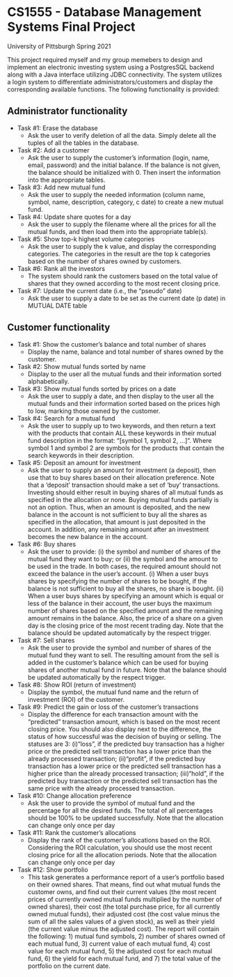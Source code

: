 # CS1555 - Database Management Systems Final Project
University of Pittsburgh Spring 2021

This project required myself and my group memebers to design and implement an electronic investing system using a PostgresSQL backend along with a Java interface utilizing JDBC connectivity. The system utilizes a login system to differentiate administrators/customers and display the corresponding available functions. The following functionality is provided:


## Administrator functionality
* Task #1: Erase the database
  * Ask the user to verify deletion of all the data. Simply delete all the tuples of all the tables in the database.
* Task #2: Add a customer
  * Ask the user to supply the customer’s information (login, name, email, password) and the initial balance. If the balance is not given, the balance should be initialized with 0.    Then insert the information into the appropriate tables.
* Task #3: Add new mutual fund
  * Ask the user to supply the needed information (column name, symbol, name, description, category, c date) to create a new mutual fund.
* Task #4: Update share quotes for a day
  * Ask the user to supply the filename where all the prices for all the mutual funds, and then load them into the appropriate table(s).
* Task #5: Show top-k highest volume categories
  * Ask the user to supply the k value, and display the corresponding categories. The categories in the result are the top k categories based on the number of shares owned by         customers.
* Task #6: Rank all the investors
  * The system should rank the customers based on the total value of shares that they owned according to the most recent closing price.
* Task #7: Update the current date (i.e., the “pseudo” date)
  * Ask the user to supply a date to be set as the current date (p date) in MUTUAL DATE table

## Customer functionality
* Task #1: Show the customer’s balance and total number of shares
  * Display the name, balance and total number of shares owned by the customer.
* Task #2: Show mutual funds sorted by name
  * Display to the user all the mutual funds and their information sorted alphabetically.
* Task #3: Show mutual funds sorted by prices on a date
  * Ask the user to supply a date, and then display to the user all the mutual funds and their
information sorted based on the prices high to low, marking those owned by the customer.
* Task #4: Search for a mutual fund
  * Ask the user to supply up to two keywords, and then return a text with the products that
contain ALL these keywords in their mutual fund description in the format: “[symbol 1,
symbol 2, ...]”. Where symbol 1 and symbol 2 are symbols for the products that contain
the search keywords in their description.
* Task #5: Deposit an amount for investment
  * Ask the user to supply an amount for investment (a deposit), then use that to buy shares
based on their allocation preference.
Note that a ‘deposit’ transaction should make a set of ‘buy’ transactions.
Investing should either result in buying shares of all mutual funds as specified in the allocation or none. Buying mutual funds partially is not an option. Thus, when an amount
is deposited, and the new balance in the account is not sufficient to buy all the shares as
specified in the allocation, that amount is just deposited in the account. In addition, any
remaining amount after an investment becomes the new balance in the account.
* Task #6: Buy shares
  * Ask the user to provide: (i) the symbol and number of shares of the mutual fund they want
to buy; or (ii) the symbol and the amount to be used in the trade. In both cases, the required
amount should not exceed the balance in the user’s account.
(i) When a user buys shares by specifying the number of shares to be bought, if the balance
is not sufficient to buy all the shares, no share is bought.
(ii) When a user buys shares by specifying an amount which is equal or less of the balance in
their account, the user buys the maximum number of shares based on the specified amount
and the remaining amount remains in the balance.
Also, the price of a share on a given day is the closing price of the most recent trading day.
Note that the balance should be updated automatically by the respect trigger.
* Task #7: Sell shares
  * Ask the user to provide the symbol and number of shares of the mutual fund they want to
sell. The resulting amount from the sell is added in the customer’s balance which can be
used for buying shares of another mutual fund in future.
Note that the balance should be updated automatically by the respect trigger.
* Task #8: Show ROI (return of investment)
  * Display the symbol, the mutual fund name and the return of investment (ROI) of the customer.
* Task #9: Predict the gain or loss of the customer’s transactions
  * Display the difference for each transaction amount with the “predicted” transaction amount,
which is based on the most recent closing price. You should also display next to the difference, the status of how successful was the decision of buying or selling. The statuses are 3:
(i)“loss”, if the predicted buy transaction has a higher price or the predicted sell transaction
has a lower price than the already processed transaction; (ii)“profit”, if the predicted buy
transaction has a lower price or the predicted sell transaction has a higher price than the
already processed transaction; (iii)“hold”, if the predicted buy transaction or the predicted
sell transaction has the same price with the already processed transaction.
* Task #10: Change allocation preference
  * Ask the user to provide the symbol of mutual fund and the percentage for all the desired
funds. The total of all percentages should be 100% to be updated successfully.
Note that the allocation can change only once per day
* Task #11: Rank the customer’s allocations
  * Display the rank of the customer’s allocations based on the ROI. Considering the ROI calculation, you should use the most recent closing price for all the allocation periods.
Note that the allocation can change only once per day
* Task #12: Show portfolio
  * This task generates a performance report of a user’s portfolio based on their owned shares.
That means, find out what mutual funds the customer owns, and find out their current values
(the most recent prices of currently owned mutual funds multiplied by the number of owned
shares), their cost (the total purchase price, for all currently owned mutual funds), their adjusted cost (the cost value minus the sum of all the sales values of a given stock), as well
as their yield (the current value minus the adjusted cost). The report will contain the following: 1) mutual fund symbols, 2) number of shares owned of each mutual fund, 3) current value of each mutual fund, 4) cost value for each mutual fund, 5) the adjusted cost for
each mutual fund, 6) the yield for each mutual fund, and 7) the total value of the portfolio
on the current date.
